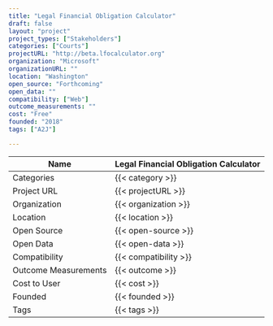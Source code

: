 ```yaml
---
title: "Legal Financial Obligation Calculator"
draft: false
layout: "project"
project_types: ["Stakeholders"]
categories: ["Courts"]
projectURL: "http://beta.lfocalculator.org"
organization: "Microsoft"
organizationURL: ""
location: "Washington"
open_source: "Forthcoming"
open_data: ""
compatibility: ["Web"]
outcome_measurements: ""
cost: "Free"
founded: "2018"
tags: ["A2J"]

---
```



Name                    |  Legal Financial Obligation Calculator    
------------------------|----
Categories              | {{< category >}} 
Project URL             | {{< projectURL >}} 
Organization            | {{< organization >}} 
Location                | {{< location >}} 
Open Source             | {{< open-source >}} 
Open Data               | {{< open-data >}} 
Compatibility           | {{< compatibility >}} 
Outcome Measurements    | {{< outcome >}} 
Cost to User            | {{< cost >}} 
Founded                 | {{< founded >}} 
Tags                    | {{< tags >}} 

